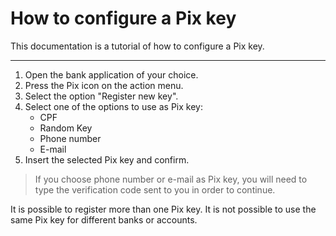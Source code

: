 # How to configure a Pix key

This documentation is a tutorial of how to configure a Pix key.

----------------------------------------

1. Open the bank application of your choice.
2. Press the Pix icon on the action menu.
3. Select the option "Register new key".
4. Select one of the options to use as Pix key:
   * CPF
   * Random Key
   * Phone number
   * E-mail
5. Insert the selected Pix key and confirm.
> If you choose phone number or e-mail as Pix key, you will need to type the verification code sent to you in order to continue.

It is possible to register more than one Pix key.
It is not possible to use the same Pix key for different banks or accounts.
